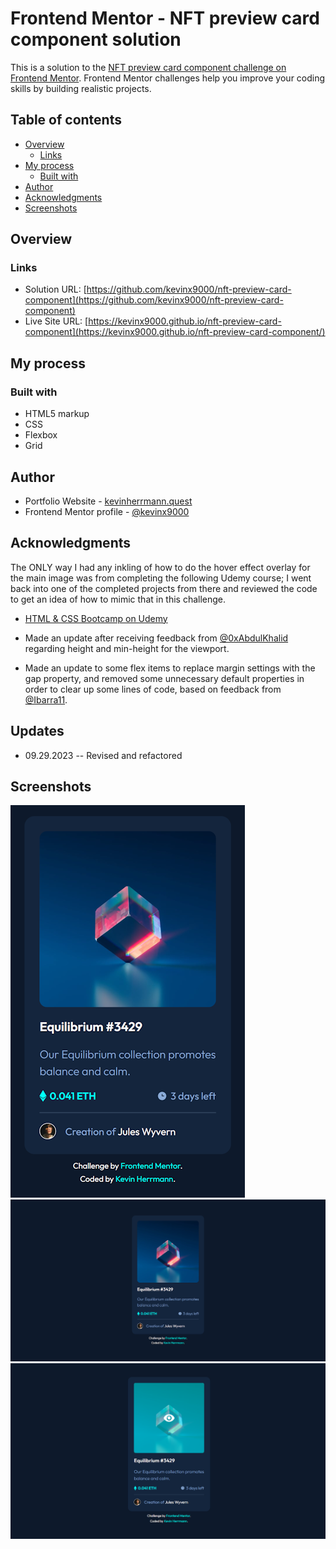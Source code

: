 # Frontend Mentor - NFT preview card component solution

This is a solution to the [NFT preview card component challenge on Frontend Mentor](https://www.frontendmentor.io/challenges/nft-preview-card-component-SbdUL_w0U). Frontend Mentor challenges help you improve your coding skills by building realistic projects. 

## Table of contents

- [Overview](#overview)
  - [Links](#links)
- [My process](#my-process)
  - [Built with](#built-with)
- [Author](#author)
- [Acknowledgments](#acknowledgments)
- [Screenshots](#screenshots)

## Overview

### Links

- Solution URL: [https://github.com/kevinx9000/nft-preview-card-component](https://github.com/kevinx9000/nft-preview-card-component)
- Live Site URL: [https://kevinx9000.github.io/nft-preview-card-component](https://kevinx9000.github.io/nft-preview-card-component/)

## My process

### Built with

- HTML5 markup
- CSS
- Flexbox
- Grid

## Author

- Portfolio Website - [kevinherrmann.quest](https://kevinherrmann.quest)
- Frontend Mentor profile - [@kevinx9000](https://www.frontendmentor.io/profile/kevinx9000)


## Acknowledgments

The ONLY way I had any inkling of how to do the hover effect overlay for the main image was from completing the following Udemy course; I went back into one of the completed projects from there and reviewed the code to get an idea of how to mimic that in this challenge.

- [HTML & CSS Bootcamp on Udemy](https://www.udemy.com/course/html-and-css-bootcamp/)

- Made an update after receiving feedback from [@0xAbdulKhalid](https://www.frontendmentor.io/profile/0xAbdulKhalid) regarding height and min-height for the viewport.

- Made an update to some flex items to replace margin settings with the gap property, and removed some unnecessary default properties in order to clear up some lines of code, based on feedback from [@Ibarra11](https://www.frontendmentor.io/profile/Ibarra11).

## Updates

- 09.29.2023 -- Revised and refactored

## Screenshots

![](/my-screenshots/my-mobile-screenshot-375.png)
![](/my-screenshots/my-desktop-screenshot-1440.png)
![](/my-screenshots/my-hover-screenshot.png)